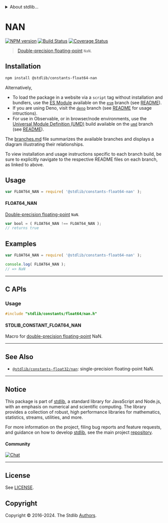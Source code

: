 <!--

@license Apache-2.0

Copyright (c) 2024 The Stdlib Authors.

Licensed under the Apache License, Version 2.0 (the "License");
you may not use this file except in compliance with the License.
You may obtain a copy of the License at

   http://www.apache.org/licenses/LICENSE-2.0

Unless required by applicable law or agreed to in writing, software
distributed under the License is distributed on an "AS IS" BASIS,
WITHOUT WARRANTIES OR CONDITIONS OF ANY KIND, either express or implied.
See the License for the specific language governing permissions and
limitations under the License.

-->


<details>
  <summary>
    About stdlib...
  </summary>
  <p>We believe in a future in which the web is a preferred environment for numerical computation. To help realize this future, we've built stdlib. stdlib is a standard library, with an emphasis on numerical and scientific computation, written in JavaScript (and C) for execution in browsers and in Node.js.</p>
  <p>The library is fully decomposable, being architected in such a way that you can swap out and mix and match APIs and functionality to cater to your exact preferences and use cases.</p>
  <p>When you use stdlib, you can be absolutely certain that you are using the most thorough, rigorous, well-written, studied, documented, tested, measured, and high-quality code out there.</p>
  <p>To join us in bringing numerical computing to the web, get started by checking us out on <a href="https://github.com/stdlib-js/stdlib">GitHub</a>, and please consider <a href="https://opencollective.com/stdlib">financially supporting stdlib</a>. We greatly appreciate your continued support!</p>
</details>

# NAN

[![NPM version][npm-image]][npm-url] [![Build Status][test-image]][test-url] [![Coverage Status][coverage-image]][coverage-url] <!-- [![dependencies][dependencies-image]][dependencies-url] -->

> [Double-precision floating-point][ieee754] `NaN`.

<section class="installation">

## Installation

```bash
npm install @stdlib/constants-float64-nan
```

Alternatively,

-   To load the package in a website via a `script` tag without installation and bundlers, use the [ES Module][es-module] available on the [`esm`][esm-url] branch (see [README][esm-readme]).
-   If you are using Deno, visit the [`deno`][deno-url] branch (see [README][deno-readme] for usage intructions).
-   For use in Observable, or in browser/node environments, use the [Universal Module Definition (UMD)][umd] build available on the [`umd`][umd-url] branch (see [README][umd-readme]).

The [branches.md][branches-url] file summarizes the available branches and displays a diagram illustrating their relationships.

To view installation and usage instructions specific to each branch build, be sure to explicitly navigate to the respective README files on each branch, as linked to above.

</section>

<section class="usage">

## Usage

```javascript
var FLOAT64_NAN = require( '@stdlib/constants-float64-nan' );
```

#### FLOAT64_NAN

[Double-precision floating-point][ieee754] `NaN`.

```javascript
var bool = ( FLOAT64_NAN !== FLOAT64_NAN );
// returns true
```

</section>

<!-- /.usage -->

<section class="examples">

## Examples

<!-- TODO: better example -->

<!-- eslint no-undef: "error" -->

```javascript
var FLOAT64_NAN = require( '@stdlib/constants-float64-nan' );

console.log( FLOAT64_NAN );
// => NaN
```

</section>

<!-- /.examples -->

<!-- C interface documentation. -->

* * *

<section class="c">

## C APIs

<!-- Section to include introductory text. Make sure to keep an empty line after the intro `section` element and another before the `/section` close. -->

<section class="intro">

</section>

<!-- /.intro -->

<!-- C usage documentation. -->

<section class="usage">

### Usage

```c
#include "stdlib/constants/float64/nan.h"
```

#### STDLIB_CONSTANT_FLOAT64_NAN

Macro for [double-precision floating-point][ieee754] NaN.

</section>

<!-- /.usage -->

<!-- C API usage notes. Make sure to keep an empty line after the `section` element and another before the `/section` close. -->

<section class="notes">

</section>

<!-- /.notes -->

<!-- C API usage examples. -->

<section class="examples">

</section>

<!-- /.examples -->

</section>

<!-- /.c -->

<!-- Section for related `stdlib` packages. Do not manually edit this section, as it is automatically populated. -->

<section class="related">

* * *

## See Also

-   <span class="package-name">[`@stdlib/constants-float32/nan`][@stdlib/constants/float32/nan]</span><span class="delimiter">: </span><span class="description">single-precision floating-point NaN.</span>

</section>

<!-- /.related -->

<!-- Section for all links. Make sure to keep an empty line after the `section` element and another before the `/section` close. -->


<section class="main-repo" >

* * *

## Notice

This package is part of [stdlib][stdlib], a standard library for JavaScript and Node.js, with an emphasis on numerical and scientific computing. The library provides a collection of robust, high performance libraries for mathematics, statistics, streams, utilities, and more.

For more information on the project, filing bug reports and feature requests, and guidance on how to develop [stdlib][stdlib], see the main project [repository][stdlib].

#### Community

[![Chat][chat-image]][chat-url]

---

## License

See [LICENSE][stdlib-license].


## Copyright

Copyright &copy; 2016-2024. The Stdlib [Authors][stdlib-authors].

</section>

<!-- /.stdlib -->

<!-- Section for all links. Make sure to keep an empty line after the `section` element and another before the `/section` close. -->

<section class="links">

[npm-image]: http://img.shields.io/npm/v/@stdlib/constants-float64-nan.svg
[npm-url]: https://npmjs.org/package/@stdlib/constants-float64-nan

[test-image]: https://github.com/stdlib-js/constants-float64-nan/actions/workflows/test.yml/badge.svg?branch=v0.2.2
[test-url]: https://github.com/stdlib-js/constants-float64-nan/actions/workflows/test.yml?query=branch:v0.2.2

[coverage-image]: https://img.shields.io/codecov/c/github/stdlib-js/constants-float64-nan/main.svg
[coverage-url]: https://codecov.io/github/stdlib-js/constants-float64-nan?branch=main

<!--

[dependencies-image]: https://img.shields.io/david/stdlib-js/constants-float64-nan.svg
[dependencies-url]: https://david-dm.org/stdlib-js/constants-float64-nan/main

-->

[chat-image]: https://img.shields.io/gitter/room/stdlib-js/stdlib.svg
[chat-url]: https://app.gitter.im/#/room/#stdlib-js_stdlib:gitter.im

[stdlib]: https://github.com/stdlib-js/stdlib

[stdlib-authors]: https://github.com/stdlib-js/stdlib/graphs/contributors

[umd]: https://github.com/umdjs/umd
[es-module]: https://developer.mozilla.org/en-US/docs/Web/JavaScript/Guide/Modules

[deno-url]: https://github.com/stdlib-js/constants-float64-nan/tree/deno
[deno-readme]: https://github.com/stdlib-js/constants-float64-nan/blob/deno/README.md
[umd-url]: https://github.com/stdlib-js/constants-float64-nan/tree/umd
[umd-readme]: https://github.com/stdlib-js/constants-float64-nan/blob/umd/README.md
[esm-url]: https://github.com/stdlib-js/constants-float64-nan/tree/esm
[esm-readme]: https://github.com/stdlib-js/constants-float64-nan/blob/esm/README.md
[branches-url]: https://github.com/stdlib-js/constants-float64-nan/blob/main/branches.md

[stdlib-license]: https://raw.githubusercontent.com/stdlib-js/constants-float64-nan/main/LICENSE

[ieee754]: https://en.wikipedia.org/wiki/IEEE_754-1985

<!-- <related-links> -->

[@stdlib/constants/float32/nan]: https://github.com/stdlib-js/constants-float32-nan

<!-- </related-links> -->

</section>

<!-- /.links -->
